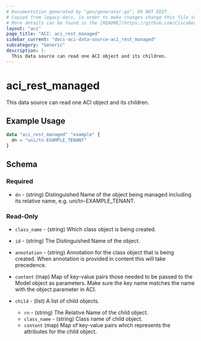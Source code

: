 ```yaml
---
# Documentation generated by "gen/generator.go"; DO NOT EDIT.
# Copied from legacy-docs, in order to make changes change this file in legacy-docs and execute `go generate` from the repository root.
# More details can be found in the [README](https://github.com/CiscoDevNet/terraform-provider-aci/blob/master/README.md).
layout: "aci"
page_title: "ACI: aci_rest_managed"
sidebar_current: "docs-aci-data-source-aci_rest_managed"
subcategory: "Generic"
description: |-
  This data source can read one ACI object and its children.
---
```


# aci_rest_managed #

This data source can read one ACI object and its children.

## Example Usage ##

```terraform
data "aci_rest_managed" "example" {
  dn = "uni/tn-EXAMPLE_TENANT"
}
```

## Schema ##

### Required ###

* `dn` - (string) Distinguished Name of the object being managed including its relative name, e.g. uni/tn-EXAMPLE_TENANT.

### Read-Only ###

* `class_name` - (string) Which class object is being created.
* `id` - (string) The Distinguished Name of the object.
* `annotation` - (string) Annotation for the class object that is being created. When annotation is provided in content this will take precedence.
* `content` (map) Map of key-value pairs those needed to be passed to the Model object as parameters. Make sure the key name matches the name with the object parameter in ACI.

* `child` - (list) A list of child objects.
  * `rn` - (string) The Relative Name of the child object.
  * `class_name` - (string) Class name of child object.
  * `content` (map) Map of key-value pairs which represents the attributes for the child object.

